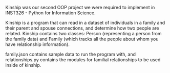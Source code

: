 Kinship was our second OOP project we were required to implement in INST326 - Python for Information Science.

Kinship is a program that can read in a dataset of individuals in a family and their parent and spouse connections, and determine how two people are related. Kinship contains two classes: Person (representing a person from the family data) and Family (which tracks all the people about whom you have relationship information).

family.json contains sample data to run the program with, and relationships.py contains the modules for familial relationships to be used inside of kinship.

